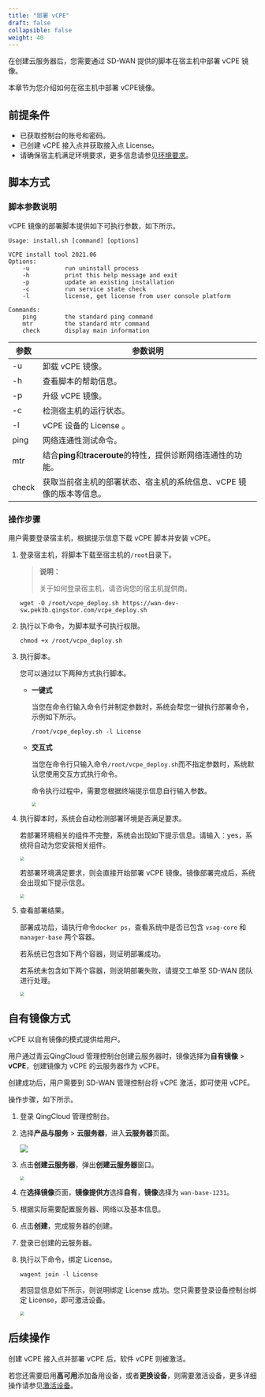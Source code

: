 ```yaml
---
title: "部署 vCPE"
draft: false
collapsible: false
weight: 40
---
```


在创建云服务器后，您需要通过 SD-WAN 提供的脚本在宿主机中部署 vCPE 镜像。

本章节为您介绍如何在宿主机中部署 vCPE镜像。

## 前提条件

- 已获取控制台的账号和密码。
- 已创建 vCPE 接入点并获取接入点 License。
- 请确保宿主机满足环境要求，更多信息请参见[环境要求](../10_vcpe_overview/#环境要求)。

## 脚本方式

### 脚本参数说明

vCPE 镜像的部署脚本提供如下可执行参数，如下所示。

```
Usage: install.sh [command] [options]

VCPE install tool 2021.06
Options:
    -u          run uninstall process
    -h          print this help message and exit
    -p          update an existing installation
    -c          run service state check
    -l          license, get license from user console platform

Commands:
    ping        the standard ping command
    mtr         the standard mtr command
    check       display main information
```

| 参数  | 参数说明                                                     |
| ----- | ------------------------------------------------------------ |
| -u    | 卸载 vCPE 镜像。                                             |
| -h    | 查看脚本的帮助信息。                                         |
| -p    | 升级 vCPE 镜像。                                             |
| -c    | 检测宿主机的运行状态。                                       |
| -l    | vCPE 设备的 License 。                                       |
| ping  | 网络连通性测试命令。                                         |
| mtr   | 结合**ping**和**traceroute**的特性，提供诊断网络连通性的功能。 |
| check | 获取当前宿主机的部署状态、宿主机的系统信息、vCPE 镜像的版本等信息。 |

### 操作步骤

用户需要登录宿主机，根据提示信息下载 vCPE 脚本并安装 vCPE。

1. 登录宿主机，将脚本下载至宿主机的`/root`目录下。

   > **说明：**
   >
   > 关于如何登录宿主机，请咨询您的宿主机提供商。

   ```
   wget -O /root/vcpe_deploy.sh https://wan-dev-sw.pek3b.qingstor.com/vcpe_deploy.sh
   ```

2. 执行以下命令，为脚本赋予可执行权限。

   ```
   chmod +x /root/vcpe_deploy.sh
   ```

3. 执行脚本。

   您可以通过以下两种方式执行脚本。

   - **一键式**

     当您在命令行输入命令行并制定参数时，系统会帮您一键执行部署命令，示例如下所示。

     ```
     /root/vcpe_deploy.sh -l License        
     ```

   - **交互式**

     当您在命令行只输入命令`/root/vcpe_deploy.sh`而不指定参数时，系统默认您使用交互方式执行命令。

     命令执行过程中，需要您根据终端提示信息自行输入参数。

     <img src="../../../_images/um_deploy_vcpe_Interactive.png" style="zoom:50%;" />

4. 执行脚本时，系统会自动检测部署环境是否满足要求。

   若部署环境相关的组件不完整，系统会出现如下提示信息。请输入：yes，系统将自动为您安装相关组件。

   <img src="../../../_images/um_deploy_vcpe_misscomponent.png" style="zoom:50%;" />

   若部署环境满足要求，则会直接开始部署 vCPE 镜像。镜像部署完成后，系统会出现如下提示信息。

   <img src="../../../_images/um_deploy_vcpe_complet.png" style="zoom:50%;" />

5. 查看部署结果。

   部署成功后，请执行命令`docker ps`，查看系统中是否已包含 `vsag-core` 和 `manager-base` 两个容器。

   若系统已包含如下两个容器，则证明部署成功。

   若系统未包含如下两个容器，则说明部署失败，请提交工单至 SD-WAN 团队进行处理。

   <img src="../../../_images/um_deploy_vcpe_success.png" style="zoom:50%;" />

## 自有镜像方式

vCPE 以自有镜像的模式提供给用户。

用户通过青云QingCloud 管理控制台创建云服务器时，镜像选择为**自有镜像** > **vCPE**，创建镜像为 vCPE 的云服务器作为 vCPE。

创建成功后，用户需要到 SD-WAN 管理控制台将 vCPE 激活，即可使用 vCPE。

操作步骤，如下所示。

1. 登录 QingCloud 管理控制台。

2. 选择**产品与服务** > **云服务器**，进入**云服务器**页面。

   ![](../../../_images/um_vcpe_ecs_list.png)

3. 点击**创建云服务器**，弹出**创建云服务器**窗口。

   <img src="../../../_images/um_vcpe_ecs_win.png" style="zoom:50%;" />

4. 在**选择镜像**页面，**镜像提供方**选择**自有**，**镜像**选择为 `wan-base-1231`。

5. 根据实际需要配置服务器、网络以及基本信息。

6. 点击**创建**，完成服务器的创建。

7. 登录已创建的云服务器。

8. 执行以下命令，绑定 License。

   ```
   wagent join -l License
   ```

   若回显信息如下所示，则说明绑定 License 成功。您只需要登录设备控制台绑定 License，即可激活设备。
   
   <img src="../../../_images/um_bind_image_license.png" style="zoom:50%;" />

## 后续操作

创建 vCPE 接入点并部署 vCPE 后，软件 vCPE 则被激活。

若您还需要启用**高可用**添加备用设备，或者**更换设备**，则需要激活设备，更多详细操作请参见[激活设备](../40_bind_license)。 

